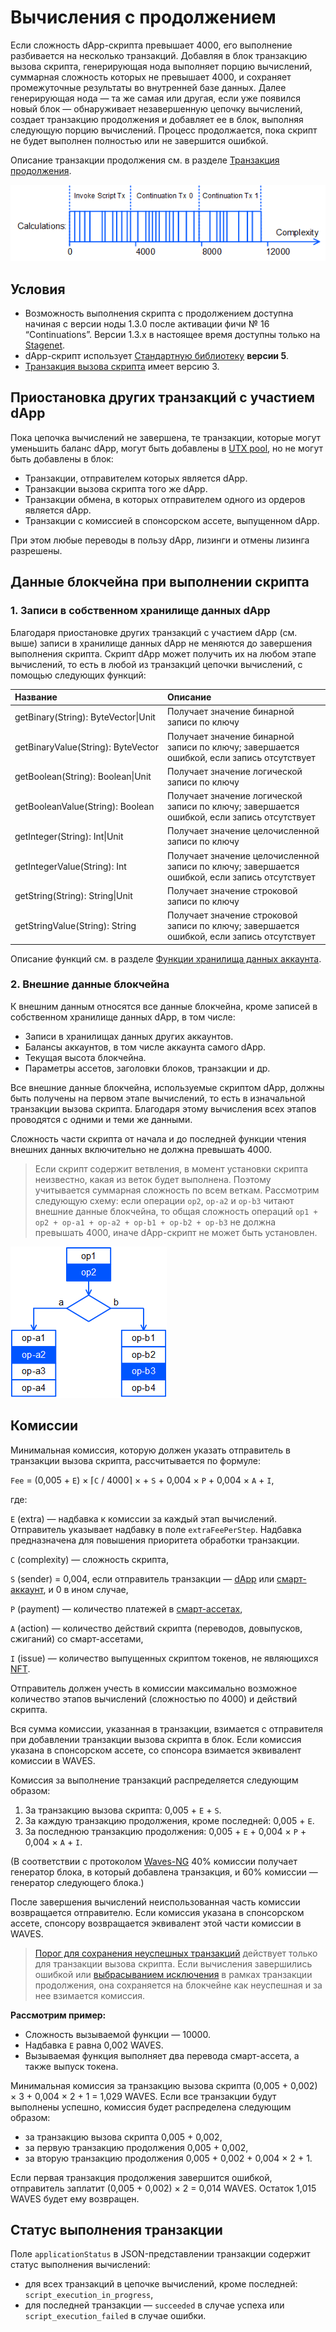 # Вычисления с продолжением

Если сложность dApp-скрипта превышает 4000, его выполнение разбивается на несколько транзакций. Добавляя в блок транзакцию вызова скрипта, генерирующая нода выполняет порцию вычислений, суммарная сложность которых не превышает 4000, и сохраняет промежуточные результаты во внутренней базе данных. Далее генерирующая нода — та же самая или другая, если уже появился новый блок — обнаруживает незавершенную цепочку вычислений, создает транзакцию продолжения и добавляет ее в блок, выполняя следующую порцию вычислений. Процесс продолжается, пока скрипт не будет выполнен полностью или не завершится ошибкой.

Описание транзакции продолжения см. в разделе [Транзакция продолжения](/ru/blockchain/transaction-type/continuation-transaction).

![](./_assets/continuation.png)

## Условия

* Возможность выполнения скрипта с продолжением доступна начиная с версии ноды 1.3.0 после активации фичи №&nbsp;16 “Continuations”. Версии 1.3.x в настоящее время доступны только на [Stagenet](/ru/blockchain/blockchain-network/).
* dApp-cкрипт использует [Стандартную библиотеку](/ru/ride/script/standard-library) **версии 5**.
* [Транзакция вызова скрипта](/ru/blockchain/transaction) имеет версию 3.

## Приостановка других транзакций с участием dApp

Пока цепочка вычислений не завершена, те транзакции, которые могут уменьшить баланс dApp, могут быть добавлены в [UTX pool](/ru/blockchain/transaction/#utx-pool), но не могут быть добавлены в блок:

* Транзакции, отправителем которых является dApp.
* Транзакции вызова скрипта того же dApp.
* Транзакции обмена, в которых отправителем одного из ордеров является dApp.
* Транзакции с комиссией в спонсорском ассете, выпущенном dApp.

При этом любые переводы в пользу dApp, лизинги и отмены лизинга разрешены.

## Данные блокчейна при выполнении скрипта

### 1. Записи в собственном хранилище данных dApp

Благодаря приостановке других транзакций с участием dApp (см. выше) записи в хранилище данных dApp не меняются до завершения выполнения скрипта. Скрипт dApp может получить их на любом этапе вычислений, то есть в любой из транзакций цепочки вычислений, с помощью следующих функций:

| Название | Описание |
| :--- | :--- |
| getBinary(String): ByteVector&#124;Unit | Получает значение бинарной записи по ключу |
| getBinaryValue(String): ByteVector | Получает значение бинарной записи по ключу; завершается ошибкой, если запись отсутствует |
| getBoolean(String): Boolean&#124;Unit | Получает значение логической записи по ключу |
| getBooleanValue(String): Boolean | Получает значение логической записи по ключу; завершается ошибкой, если запись отсутствует |
| getInteger(String): Int&#124;Unit | Получает значение целочисленной записи по ключу |
| getIntegerValue(String): Int | Получает значение целочисленной записи по ключу; завершается ошибкой, если запись отсутствует |
| getString(String): String&#124;Unit | Получает значение строковой записи по ключу |
| getStringValue(String): String | Получает значение строковой записи по ключу; завершается ошибкой, если запись отсутствует |

Описание функций см. в разделе [Функции хранилища данных аккаунта](/ru/ride/functions/built-in-functions/account-data-storage-functions).

### 2. Внешние данные блокчейна

К внешним данным относятся все данные блокчейна, кроме записей в собственном хранилище данных dApp, в том числе:

* Записи в хранилищах данных других аккаунтов.
* Балансы аккаунтов, в том числе аккаунта самого dApp.
* Текущая высота блокчейна.
* Параметры ассетов, заголовки блоков, транзакции и др.

Все внешние данные блокчейна, используемые скриптом dApp, должны быть получены на первом этапе вычислений, то есть в изначальной транзакции вызова скрипта. Благодаря этому вычисления всех этапов проводятся с одними и теми же данными.

Cложность части скрипта от начала и до последней функции чтения внешних данных включительно не должна превышать 4000.

> Если скрипт содержит ветвления, в момент установки скрипта неизвестно, какая из веток будет выполнена. Поэтому учитывается суммарная сложность по всем веткам. Рассмотрим следующую схему: если операции `op2`, `op-a2` и `op-b3` читают внешние данные блокчейна, то общая сложность операций
`op1 + op2 + op-a1 + op-a2 + op-b1 + op-b2 + op-b3` не должна превышать 4000, иначе dApp-скрипт не может быть установлен.

![](./_assets/continuation-init.png)

## Комиссии

Минимальная комиссия, которую должен указать отправитель в транзакции вызова скрипта, рассчитывается по формуле:

`Fee` = (0,005 + `E`) × ⌈`С` / 4000⌉ × + `S` + 0,004 × `P` + 0,004 × `A` + `I`,

где:

   `E` (extra) — надбавка к комиссии за каждый этап вычислений. Отправитель указывает надбавку в поле `extraFeePerStep`. Надбавка предназначена для повышения приоритета обработки транзакции.

   `C` (complexity) — сложность скрипта,

   `S` (sender) = 0,004, если отправитель транзакции —  [dApp](/ru/blockchain/account/dapp) или [смарт-аккаунт](/ru/blockchain/account/smart-account), и 0 в ином случае,

   `P` (payment) — количество платежей в [смарт-ассетах](/ru/blockchain/token/smart-asset),

   `A` (action) — количество действий скрипта (переводов, довыпусков, сжиганий) со смарт-ассетами,

   `I` (issue) — количество выпущенных скриптом токенов, не являющихся [NFT](/ru/blockchain/token/non-fungible-token).

Отправитель должен учесть в комиссии максимально возможное количество этапов вычислений (сложностью по 4000) и действий скрипта.

Вся сумма комиссии, указанная в транзакции, взимается с отправителя при добавлении транзакции вызова скрипта в блок. Если комиссия указана в спонсорском ассете, со спонсора взимается эквивалент комиссии в WAVES.

Комиссия за выполнение транзакций распределяется следующим образом:

1. За транзакцию вызова скрипта: 0,005 + `E` + `S`.
2. За каждую транзакцию продолжения, кроме последней: 0,005 + `E`.
3. За последнюю транзакцию продолжения: 0,005 + `E` + 0,004 × `P` + 0,004 × `A` + `I`.

(В соответствии с протоколом [Waves-NG](/ru/blockchain/waves-protocol/waves-ng-protocol) 40% комиссии получает генератор блока, в который добавлена транзакция, и 60% комиссии — генератор следующего блока.)

После завершения вычислений неиспользованная часть комиссии возвращается отправителю. Если комиссия указана в спонсорском ассете, спонсору возвращается эквивалент этой части комиссии в WAVES.

> [Порог для сохранения неуспешных транзакций](/ru/ride/limits/) действует только для транзакции вызова скрипта. Если вычисления завершились ошибкой или [выбрасыванием исключения](/ru/ride/exceptions) в рамках транзакции продолжения, она сохраняется на блокчейне как неуспешная и за нее взимается комиссия.

**Рассмотрим пример:**
* Сложность вызываемой функции — 10000.
* Надбавка `E` равна 0,002 WAVES.
* Вызываемая функция выполняет два перевода смарт-ассета, а также выпуск токена.

Минимальная комиссия за транзакцию вызова скрипта (0,005 + 0,002) × 3 + 0,004 × 2 + 1 = 1,029 WAVES. Если все транзакции будут выполнены успешно, комиссия будет распределена следующим образом:
- за транзакцию вызова скрипта 0,005 + 0,002,
- за первую транзакцию продолжения 0,005 + 0,002,
- за вторую транзакцию продолжения 0,005 + 0,002 + 0,004 × 2 + 1.

Если первая транзакция продолжения завершится ошибкой, отправитель заплатит (0,005 + 0,002) × 2 = 0,014 WAVES. Остаток 1,015 WAVES будет ему возвращен.

## Статус выполнения транзакции

Поле `applicationStatus` в JSON-представлении транзакции содержит статус выполнения вычислений:

* для всех транзакций в цепочке вычислений, кроме последней: `script_execution_in_progress`,
* для последней транзакции — `succeeded` в случае успеха или `script_execution_failed` в случае ошибки.

